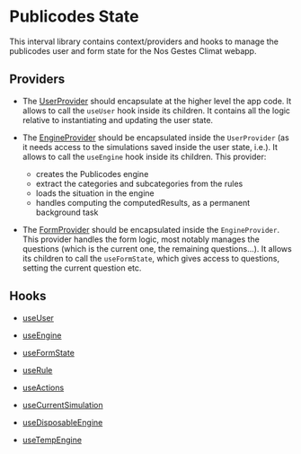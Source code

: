 # Publicodes State

This interval library contains context/providers and hooks to manage the publicodes user and form state for the Nos Gestes Climat webapp.

## Providers

- The [UserProvider](./userProvider/provider.ts) should encapsulate at the higher level the app code. It allows to call the `useUser` hook inside its children. It contains all the logic relative to instantiating and updating the user state.

- The [EngineProvider](./engineProvider/provider.ts) should be encapsulated inside the `UserProvider` (as it needs access to the simulations saved inside the user state, i.e.). It allows to call the `useEngine` hook inside its children. This provider:

  - creates the Publicodes engine
  - extract the categories and subcategories from the rules
  - loads the situation in the engine
  - handles computing the computedResults, as a permanent background task

- The [FormProvider](./formProvider/provider.ts) should be encapsulated inside the `EngineProvider`. This provider handles the form logic, most notably manages the questions (which is the current one, the remaining questions...). It allows its children to call the `useFormState`, which gives access to questions, setting the current question etc.

## Hooks

- [useUser](./useUser/useUser.ts)

- [useEngine](./useEngine/useEngine.ts)

- [useFormState](./useFormState/useFormState.ts)

- [useRule](./useRule/useRule.ts)

- [useActions](./useUser/useActions.ts)

- [useCurrentSimulation](./useCurrentSimulation/useCurrentSimulation.ts)

- [useDisposableEngine](./useDisposableEngine/useDisposableEngine.ts)

- [useTempEngine](./useTempEngine/useTempEngine.ts)
